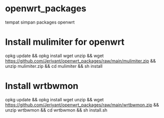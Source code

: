 # openwrt_packages
tempat simpan packages openwrt

# Install mulimiter for openwrt
opkg update && opkg install wget unzip && wget https://github.com/Jeriyant/openwrt_packages/raw/main/mulimiter.zip && unzip mulimiter.zip && cd mulimiter && sh install

# Install wrtbwmon
opkg update && opkg install wget unzip && wget https://github.com/Jeriyant/openwrt_packages/raw/main/wrtbwmon.zip && unzip wrtbwmon && cd wrtbwmon && sh install.sh
